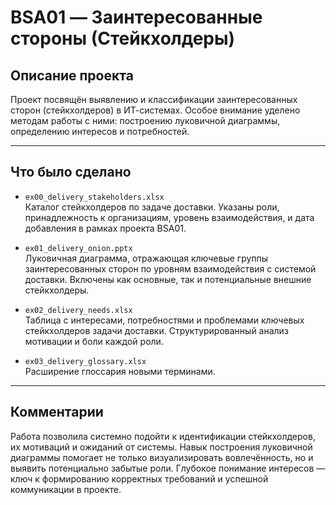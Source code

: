 # BSA01 — Заинтересованные стороны (Стейкхолдеры)

## Описание проекта

Проект посвящён выявлению и классификации заинтересованных сторон (стейкхолдеров) в ИТ-системах. Особое внимание уделено методам работы с ними: построению луковичной диаграммы, определению интересов и потребностей.

---

## Что было сделано

- `ex00_delivery_stakeholders.xlsx`  
  Каталог стейкхолдеров по задаче доставки. Указаны роли, принадлежность к организациям, уровень взаимодействия, и дата добавления в рамках проекта BSA01.

- `ex01_delivery_onion.pptx`  
  Луковичная диаграмма, отражающая ключевые группы заинтересованных сторон по уровням взаимодействия с системой доставки. Включены как основные, так и потенциальные внешние стейкхолдеры.

- `ex02_delivery_needs.xlsx`  
  Таблица с интересами, потребностями и проблемами ключевых стейкхолдеров задачи доставки. Структурированный анализ мотивации и боли каждой роли.

- `ex03_delivery_glossary.xlsx`  
  Расширение глоссария новыми терминами.

---

## Комментарии

Работа позволила системно подойти к идентификации стейкхолдеров, их мотиваций и ожиданий от системы. Навык построения луковичной диаграммы помогает не только визуализировать вовлечённость, но и выявить потенциально забытые роли. Глубокое понимание интересов — ключ к формированию корректных требований и успешной коммуникации в проекте.
